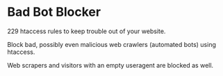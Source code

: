 Bad Bot Blocker
===============

229 htaccess rules to keep trouble out of your website.

Block bad, possibly even malicious web crawlers (automated bots) using htaccess.

Web scrapers and visitors with an empty useragent are blocked as well.
